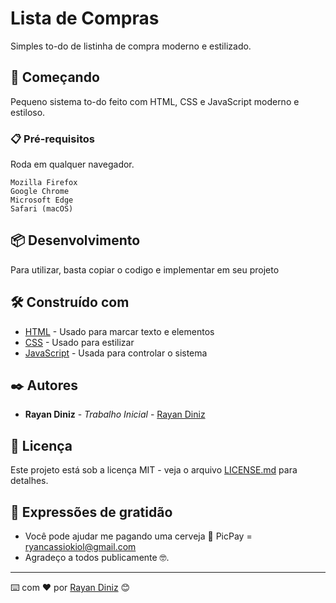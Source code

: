 # Lista de Compras

Simples to-do de listinha de compra moderno e estilizado.

## 🚀 Começando

Pequeno sistema to-do feito com HTML, CSS e JavaScript moderno e estiloso.

### 📋 Pré-requisitos

Roda em qualquer navegador.

```
Mozilla Firefox
Google Chrome
Microsoft Edge
Safari (macOS)
```

## 📦 Desenvolvimento

Para utilizar, basta copiar o codigo e implementar em seu projeto

## 🛠️ Construído com

* [HTML](https://developer.mozilla.org/en-US/docs/Learn/HTML) - Usado para marcar texto e elementos
* [CSS](https://developer.mozilla.org/en-US/docs/Learn/CSS) - Usado para estilizar
* [JavaScript](https://developer.mozilla.org/en-US/docs/Learn/JavaScript) - Usada para controlar o sistema

## ✒️ Autores

* **Rayan Diniz** - *Trabalho Inicial* - [Rayan Diniz](https://github.com/rayandiniz)

## 📄 Licença

Este projeto está sob a licença MIT - veja o arquivo [LICENSE.md](https://github.com/RayanDiniz/listadecompras/blob/main/LICENSE.md) para detalhes.

## 🎁 Expressões de gratidão

* Você pode ajudar me pagando uma cerveja 🍺
    PicPay = ryancassiokiol@gmail.com
* Agradeço a todos publicamente 🤓.

---
⌨️ com ❤️ por [Rayan Diniz](https://gist.github.com/RyanDiniz) 😊

